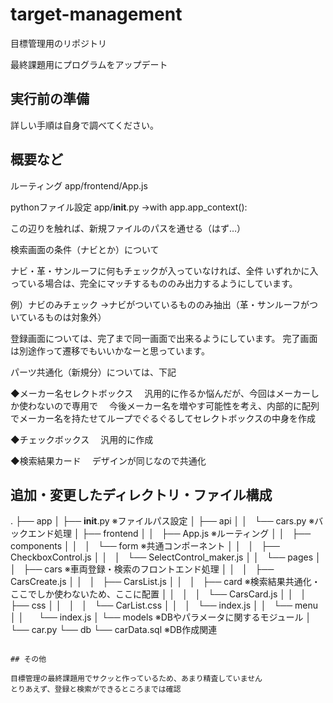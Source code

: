 # target-management

目標管理用のリポジトリ

最終課題用にプログラムをアップデート

## 実行前の準備

詳しい手順は自身で調べてください。

## 概要など

ルーティング
app/frontend/App.js

pythonファイル設定
app/__init__.py
→with app.app_context():

この辺りを触れば、新規ファイルのパスを通せる（はず…）

検索画面の条件（ナビとか）について

ナビ・革・サンルーフに何もチェックが入っていなければ、全件
いずれかに入っている場合は、完全にマッチするもののみ出力するようにしています。

例）ナビのみチェック
→ナビがついているもののみ抽出（革・サンルーフがついているものは対象外）

登録画面については、完了まで同一画面で出来るようにしています。
完了画面は別途作って遷移でもいいかなーと思っています。

パーツ共通化（新規分）については、下記

◆メーカー名セレクトボックス
　汎用的に作るか悩んだが、今回はメーカーしか使わないので専用で
　今後メーカー名を増やす可能性を考え、内部的に配列でメーカー名を持たせてループでぐるぐるしてセレクトボックスの中身を作成

◆チェックボックス
　汎用的に作成

◆検索結果カード
　デザインが同じなので共通化

## 追加・変更したディレクトリ・ファイル構成

.
├── app
│    ├── __init__.py ※ファイルパス設定
│    ├── api
│    │   └── cars.py ※バックエンド処理
│    ├── frontend
│    │   ├── App.js ※ルーティング
│    │   ├── components
│    │   │   └── form ※共通コンポーネント
│    │   │       ├── CheckboxControl.js
│    │   │       └── SelectControl_maker.js
│    │   └── pages
│    │       ├── cars ※車両登録・検索のフロントエンド処理
│    │       │   ├── CarsCreate.js
│    │       │   ├── CarsList.js
│    │       │   ├── card ※検索結果共通化・ここでしか使わないため、ここに配置
│    │       │   │   └── CarsCard.js
│    │       │   ├── css
│    │       │   │   └── CarList.css
│    │       │   └── index.js
│    │       └── menu
│    │            └── index.js
│    └── models ※DBやパラメータに関するモジュール
│         └── car.py
└── db
      └── carData.sql ※DB作成関連
```

## その他

目標管理の最終課題用でサクッと作っているため、あまり精査していません
とりあえず、登録と検索ができるところまでは確認
